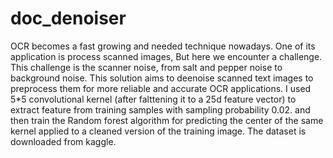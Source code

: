 # doc_denoiser
OCR becomes a fast growing and needed technique nowadays. One of its application is process scanned images, But here we encounter a challenge. This challenge is the scanner noise, from salt and pepper noise to background noise. This solution aims to deenoise scanned text images to preprocess them for more reliable and accurate OCR applications.
I used 5*5 convolutional kernel (after falttening it to a 25d feature vector) to extract feature from training samples with sampling probability 0.02. and then train the Random forest algorithm for predicting the center of the same kernel applied to a cleaned version of the training image.
The dataset is downloaded from kaggle.
